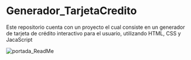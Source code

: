 # Generador_TarjetaCredito
Este repositorio cuenta con un proyecto el cual consiste en un generador de tarjeta de crédito interactivo para el usuario, utilizando HTML, CSS y JacaScript

![portada_ReadMe](https://user-images.githubusercontent.com/71482533/235491005-c2bc9bfb-3a8c-416f-aace-b85cc690548e.PNG)
